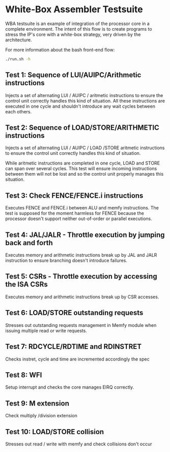 # White-Box Assembler Testsuite

WBA testsuite is an example of integration of the processor core in a complete environment. The
intent of this flow is to create programs to stress the IP's core with a white-box strategy, very
driven by the architecture.

For more information about the bash front-end flow:

```bash
./run.sh -h
```

## Test 1: Sequence of LUI/AUIPC/Arithmetic instructions

Injects a set of alternating LUI / AUIPC / aritmetic instructions to ensure the
control unit correctly handles this kind of situation. All these instructions
are executed in one cycle and shouldn't introduce any wait cycles between each
others.

## Test 2: Sequence of LOAD/STORE/ARITHMETIC instructions

Injects a set of alternating LUI / AUIPC / LOAD  /STORE aritmetic instructions
to ensure the control unit correctly handles this kind of situation.

While aritmetic instructions are completed in one cycle, LOAD and STORE can
span over several cycles. This test will ensure incoming instructions between
them will not be lost and so the control unit properly manages this situation.

## Test 3: Check FENCE/FENCE.i instructions

Executes FENCE and FENCE.i between ALU and memfy instructions. The test is
supposed for the moment harmless for FENCE because the processor doesn't support neither
out-of-order or parallel executions.

## Test 4: JAL/JALR - Throttle execution by jumping back and forth

Executes memory and arithmetic instructions break up by JAL and
JALR instruction to ensure branching doesn't introduce failures.

## Test 5: CSRs - Throttle execution by accessing the ISA CSRs

Executes memory and arithmetic instructions break up by CSR accesses.

## Test 6: LOAD/STORE outstanding requests

Stresses out outstanding requests management in Memfy module when issuing
multiple read or write requests.

## Test 7: RDCYCLE/RDTIME and RDINSTRET

Checks instret, cycle and time are incremented accordingly the spec

## Test 8: WFI

Setup interrupt and checks the core manages EIRQ correctly.

## Test 9: M extension

Check multiply /division extension

## Test 10: LOAD/STORE collision

Stresses out read / write with memfy and check collisions don't occur
